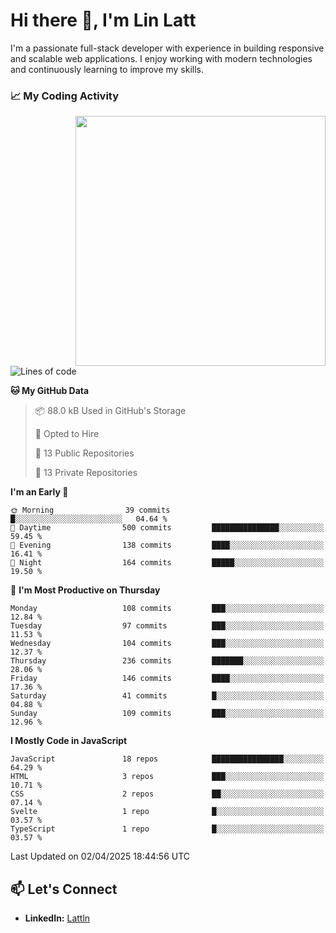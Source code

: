 # Hi there 👋, I'm Lin Latt

I'm a passionate full-stack developer with experience in building responsive and scalable web applications. I enjoy working with modern technologies and continuously learning to improve my skills.

### 📈 My Coding Activity 
<img src="https://github.com/user-attachments/assets/6cec4854-3eec-4600-9120-9be1d3cb2bfe"  width="400px" align="right">

<!--START_SECTION:waka-->
![Lines of code](https://img.shields.io/badge/From%20Hello%20World%20I%27ve%20Written-401.2%20thousand%20lines%20of%20code-blue)

**🐱 My GitHub Data** 

> 📦 88.0 kB Used in GitHub's Storage 
 > 
> 💼 Opted to Hire
 > 
> 📜 13 Public Repositories 
 > 
> 🔑 13 Private Repositories 
 > 
**I'm an Early 🐤** 

```text
🌞 Morning                39 commits          █░░░░░░░░░░░░░░░░░░░░░░░░   04.64 % 
🌆 Daytime                500 commits         ███████████████░░░░░░░░░░   59.45 % 
🌃 Evening                138 commits         ████░░░░░░░░░░░░░░░░░░░░░   16.41 % 
🌙 Night                  164 commits         █████░░░░░░░░░░░░░░░░░░░░   19.50 % 
```
📅 **I'm Most Productive on Thursday** 

```text
Monday                   108 commits         ███░░░░░░░░░░░░░░░░░░░░░░   12.84 % 
Tuesday                  97 commits          ███░░░░░░░░░░░░░░░░░░░░░░   11.53 % 
Wednesday                104 commits         ███░░░░░░░░░░░░░░░░░░░░░░   12.37 % 
Thursday                 236 commits         ███████░░░░░░░░░░░░░░░░░░   28.06 % 
Friday                   146 commits         ████░░░░░░░░░░░░░░░░░░░░░   17.36 % 
Saturday                 41 commits          █░░░░░░░░░░░░░░░░░░░░░░░░   04.88 % 
Sunday                   109 commits         ███░░░░░░░░░░░░░░░░░░░░░░   12.96 % 
```


**I Mostly Code in JavaScript** 

```text
JavaScript               18 repos            ████████████████░░░░░░░░░   64.29 % 
HTML                     3 repos             ███░░░░░░░░░░░░░░░░░░░░░░   10.71 % 
CSS                      2 repos             ██░░░░░░░░░░░░░░░░░░░░░░░   07.14 % 
Svelte                   1 repo              █░░░░░░░░░░░░░░░░░░░░░░░░   03.57 % 
TypeScript               1 repo              █░░░░░░░░░░░░░░░░░░░░░░░░   03.57 % 
```




 Last Updated on 02/04/2025 18:44:56 UTC
<!--END_SECTION:waka-->

## 📫 Let's Connect

- **LinkedIn:** [Lattln](https://linkedin.com/in/lin-latt)
<!-- - **Portfolio:** [Your Portfolio](https://yourportfolio.com) -->
